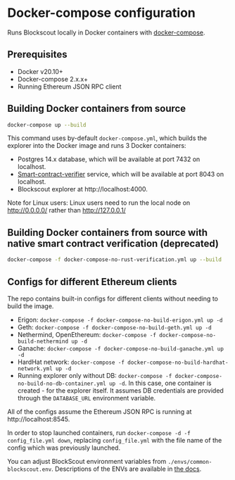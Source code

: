 # Docker-compose configuration

Runs Blockscout locally in Docker containers with [docker-compose](https://github.com/docker/compose).

## Prerequisites

- Docker v20.10+
- Docker-compose 2.x.x+
- Running Ethereum JSON RPC client

## Building Docker containers from source

```bash
docker-compose up --build
```

This command uses by-default `docker-compose.yml`, which builds the explorer into the Docker image and runs 3 Docker containers:

- Postgres 14.x database, which will be available at port 7432 on localhost.
- [Smart-contract-verifier](https://github.com/blockscout/blockscout-rs/) service, which will be available at port 8043 on localhost.
- Blockscout explorer at http://localhost:4000.

Note for Linux users: Linux users need to run the local node on http://0.0.0.0/ rather than http://127.0.0.1/

## Building Docker containers from source with native smart contract verification (deprecated)

```bash
docker-compose -f docker-compose-no-rust-verification.yml up --build
```

## Configs for different Ethereum clients

The repo contains built-in configs for different clients without needing to build the image.

- Erigon: `docker-compose -f docker-compose-no-build-erigon.yml up -d`
- Geth: `docker-compose -f docker-compose-no-build-geth.yml up -d`
- Nethermind, OpenEthereum: `docker-compose -f docker-compose-no-build-nethermind up -d`
- Ganache: `docker-compose -f docker-compose-no-build-ganache.yml up -d`
- HardHat network: `docker-compose -f docker-compose-no-build-hardhat-network.yml up -d`
- Running explorer only without DB: `docker-compose -f docker-compose-no-build-no-db-container.yml up -d`. In this case, one container is created - for the explorer itself. It assumes DB credentials are provided through the `DATABASE_URL` environment variable.

All of the configs assume the Ethereum JSON RPC is running at http://localhost:8545.

In order to stop launched containers, run `docker-compose -d -f config_file.yml down`, replacing `config_file.yml` with the file name of the config which was previously launched.

You can adjust BlockScout environment variables from `./envs/common-blockscout.env`. Descriptions of the ENVs are available in [the docs](https://docs.blockscout.com/for-developers/information-and-settings/env-variables).
